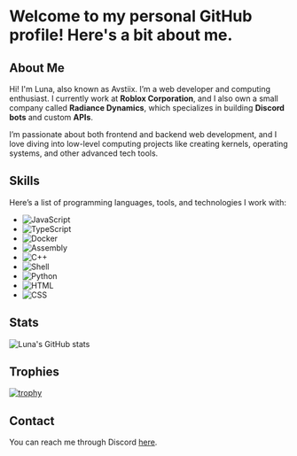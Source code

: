 # Welcome to my personal GitHub profile! Here's a bit about me.  

## About Me  

Hi! I'm Luna, also known as Avstiix. I’m a web developer and computing enthusiast. I currently work at **Roblox Corporation**, and I also own a small company called **Radiance Dynamics**, which specializes in building **Discord bots** and custom **APIs**.  

I’m passionate about both frontend and backend web development, and I love diving into low-level computing projects like creating kernels, operating systems, and other advanced tech tools.  

## Skills  

Here’s a list of programming languages, tools, and technologies I work with:  

- ![JavaScript](https://img.shields.io/badge/JavaScript-F7DF1E?style=for-the-badge&logo=javascript&logoColor=black)  
- ![TypeScript](https://img.shields.io/badge/TypeScript-3178C6?style=for-the-badge&logo=typescript&logoColor=white)  
- ![Docker](https://img.shields.io/badge/Docker-2496ED?style=for-the-badge&logo=docker&logoColor=white)  
- ![Assembly](https://img.shields.io/badge/Assembly-525252?style=for-the-badge&logoColor=white)  
- ![C++](https://img.shields.io/badge/C%2B%2B-00599C?style=for-the-badge&logo=c%2B%2B&logoColor=white)  
- ![Shell](https://img.shields.io/badge/Shell-4EAA25?style=for-the-badge&logo=gnu-bash&logoColor=white)  
- ![Python](https://img.shields.io/badge/Python-3776AB?style=for-the-badge&logo=python&logoColor=white)  
- ![HTML](https://img.shields.io/badge/HTML-E34F26?style=for-the-badge&logo=html5&logoColor=white)  
- ![CSS](https://img.shields.io/badge/CSS-1572B6?style=for-the-badge&logo=css3&logoColor=white)  

## Stats  

![Luna's GitHub stats](https://github-readme-stats.vercel.app/api?username=avstiix&show_icons=true&theme=radical)  

## Trophies  

[![trophy](https://github-profile-trophy.vercel.app/?username=avstiix&theme=onedark)](https://github.com/ryo-ma/github-profile-trophy)  

## Contact  

You can reach me through Discord [here](https://discord.com/users/1244907617319391315).  
